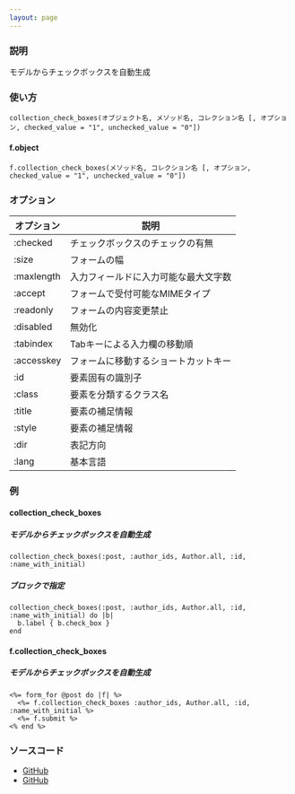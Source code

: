```yaml
---
layout: page
---
```

### 説明
モデルからチェックボックスを自動生成

### 使い方
    collection_check_boxes(オブジェクト名, メソッド名, コレクション名 [, オプション, checked_value = "1", unchecked_value = "0"])

#### f.object
    f.collection_check_boxes(メソッド名, コレクション名 [, オプション, checked_value = "1", unchecked_value = "0"])

### オプション

オプション      | 説明
---------- | ------------------
:checked   | チェックボックスのチェックの有無
:size      | フォームの幅
:maxlength | 入力フィールドに入力可能な最大文字数
:accept    | フォームで受付可能なMIMEタイプ
:readonly  | フォームの内容変更禁止
:disabled  | 無効化
:tabindex  | Tabキーによる入力欄の移動順
:accesskey | フォームに移動するショートカットキー
:id        | 要素固有の識別子
:class     | 要素を分類するクラス名
:title     | 要素の補足情報
:style     | 要素の補足情報
:dir       | 表記方向
:lang      | 基本言語

### 例
#### collection_check_boxes
##### モデルからチェックボックスを自動生成
    collection_check_boxes(:post, :author_ids, Author.all, :id, :name_with_initial)

##### ブロックで指定
    collection_check_boxes(:post, :author_ids, Author.all, :id, :name_with_initial) do |b|
      b.label { b.check_box }
    end

#### f.collection_check_boxes
##### モデルからチェックボックスを自動生成
    <%= form_for @post do |f| %>
      <%= f.collection_check_boxes :author_ids, Author.all, :id, :name_with_initial %>
      <%= f.submit %>
    <% end %>

### ソースコード
* [GitHub](https://github.com/rails/rails/blob/f33d52c95217212cbacc8d5e44b5a8e3cdc6f5b3/actionview/lib/action_view/helpers/form_options_helper.rb#L757)
* [GitHub](https://github.com/rails/rails/blob/f33d52c95217212cbacc8d5e44b5a8e3cdc6f5b3/actionview/lib/action_view/helpers/form_options_helper.rb#L879)